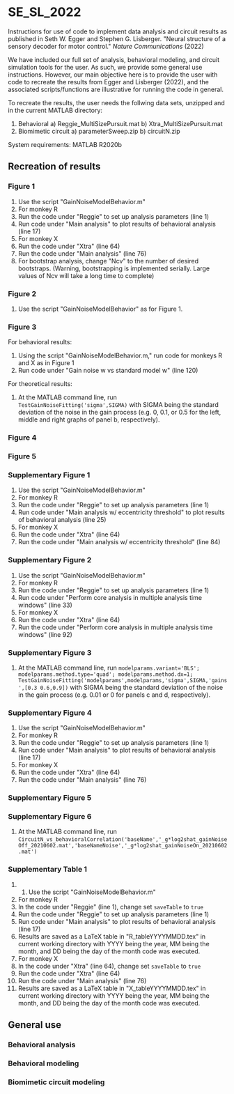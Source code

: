 # SE_SL_2022
Instructions for use of code to implement data analysis and circuit results as published in Seth W. Egger and Stephen G. Lisberger. "Neural structure of a sensory decoder for motor control." *Nature Communications* (2022)

We have included our full set of analysis, behavioral modeling, and circuit simulation tools for the user. As such, we provide some general use instructions. However, our main objective here is to provide the user with code to recreate the results from Egger and Lisberger (2022), and the associated scripts/functions are illustrative for running the code in general.

To recreate the results, the user needs the follwing data sets, unzipped and in the current MATLAB directory:
1. Behavioral
  a) Reggie_MultiSizePursuit.mat
  b) Xtra_MultiSizePursuit.mat
2. Biomimetic circuit
  a) parameterSweep.zip
  b) circuitN.zip

System requirements: MATLAB R2020b

## Recreation of results
### Figure 1
1. Use the script "GainNoiseModelBehavior.m"
2. For monkey R
  1. Run the code under "Reggie" to set up analysis parameters (line 1)
  2. Run code under "Main analysis" to plot results of behavioral analysis (line 17)
3. For monkey X
  1. Run the code under "Xtra" (line 64)
  2. Run the code under "Main analysis" (line 76)
4. For bootstrap analysis, change "Ncv" to the number of desired bootstraps. (Warning, bootstrapping is implemented serially. Large values of Ncv will take a long time to complete)

### Figure 2
1. Use the script "GainNoiseModelBehavior" as for Figure 1.

### Figure 3
For behavioral results:
1. Using the script "GainNoiseModelBehavior.m," run code for monkeys R and X as in Figure 1
2. Run code under "Gain noise w vs standard model w" (line 120)

For theoretical results:
1. At the MATLAB command line, run
    `TestGainNoiseFitting('sigma',SIGMA)`
with SIGMA being the standard deviation of the noise in the gain process (e.g. 0, 0.1, or 0.5 for the left, middle and right graphs of panel b, respectively).

### Figure 4

### Figure 5

### Supplementary Figure 1
1. Use the script "GainNoiseModelBehavior.m"
2. For monkey R
  1. Run the code under "Reggie" to set up analysis parameters (line 1)
  2. Run code under "Main analysis w/ eccentricity threshold" to plot results of behavioral analysis (line 25)
3. For monkey X
  1. Run the code under "Xtra" (line 64)
  2. Run the code under "Main analysis w/ eccentricity threshold" (line 84)

### Supplementary Figure 2
1. Use the script "GainNoiseModelBehavior.m"
2. For monkey R
  1. Run the code under "Reggie" to set up analysis parameters (line 1)
  2. Run code under "Perform core analysis in multiple analysis time windows" (line 33)
3. For monkey X
  1. Run the code under "Xtra" (line 64)
  2. Run the code under "Perform core analysis in multiple analysis time windows" (line 92)

### Supplementary Figure 3
1. At the MATLAB command line, run
    `modelparams.variant='BLS';
    modelparams.method.type='quad';
    modelparams.method.dx=1;
    TestGainNoiseFitting('modelparams',modelparams,'sigma',SIGMA,'gains',[0.3 0.6,0.9])`
  with SIGMA being the standard deviation of the noise in the gain process (e.g. 0.01 or 0 for panels c and d, respectively).

### Supplementary Figure 4
1. Use the script "GainNoiseModelBehavior.m"
2. For monkey R
  1. Run the code under "Reggie" to set up analysis parameters (line 1)
  2. Run code under "Main analysis" to plot results of behavioral analysis (line 17)
3. For monkey X
  1. Run the code under "Xtra" (line 64)
  2. Run the code under "Main analysis" (line 76)

### Supplementary Figure 5

### Supplementary Figure 6
1. At the MATLAB command line, run
    `CircuitN_vs_behavioralCorrelation('baseName','_g*log2shat_gainNoiseOff_20210602.mat','baseNameNoise','_g*log2shat_gainNoiseOn_20210602.mat')`

### Supplementary Table 1
1. 1. Use the script "GainNoiseModelBehavior.m"
2. For monkey R
  1. In the code under "Reggie" (line 1), change set `saveTable` to `true`
  2. Run the code under "Reggie" to set up analysis parameters (line 1)
  3. Run code under "Main analysis" to plot results of behavioral analysis (line 17)
  4. Results are saved as a LaTeX table in "R_tableYYYYMMDD.tex" in current working directory with YYYY being the year, MM being the month, and DD being the day of the month code was executed.
3. For monkey X
  1. In the code under "Xtra" (line 64), change set `saveTable` to `true`
  2. Run the code under "Xtra" (line 64)
  3. Run the code under "Main analysis" (line 76)
  4. Results are saved as a LaTeX table in "X_tableYYYYMMDD.tex" in current working directory with YYYY being the year, MM being the month, and DD being the day of the month code was executed.

## General use
### Behavioral analysis

### Behavioral modeling

### Biomimetic circuit modeling
